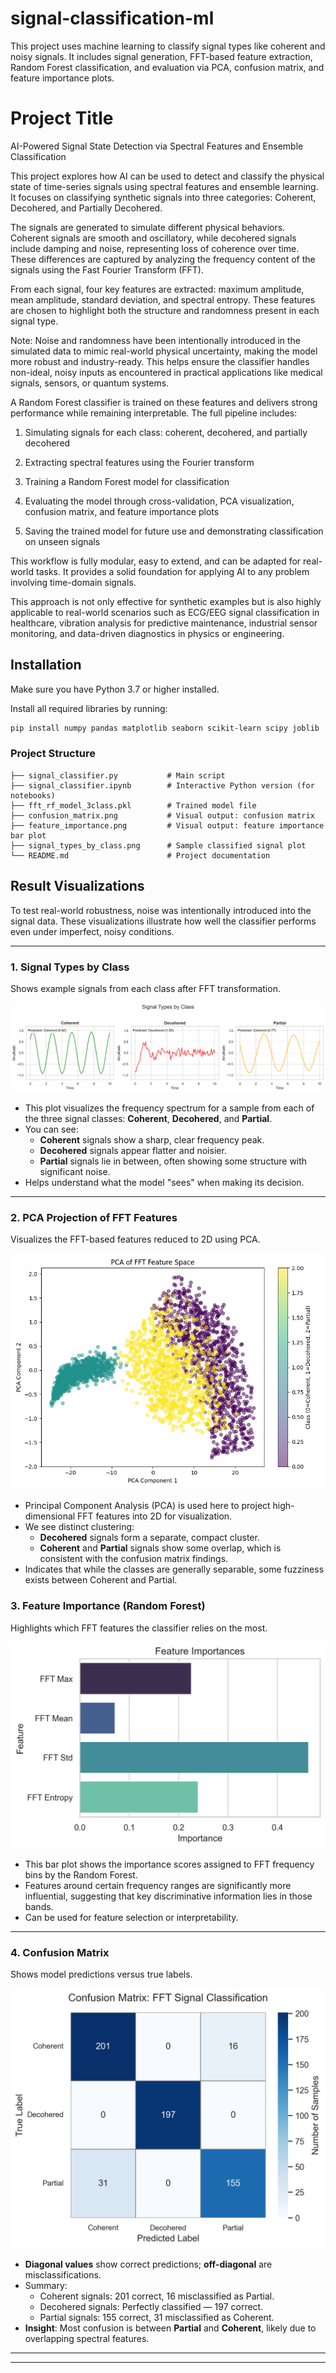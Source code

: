 # signal-classification-ml
This project uses machine learning to classify signal types like coherent and noisy signals. It includes signal generation, FFT-based feature extraction, Random Forest classification, and evaluation via PCA, confusion matrix, and feature importance plots.
# Project Title
AI-Powered Signal State Detection via Spectral Features and Ensemble Classification

This project explores how AI can be used to detect and classify the physical state of time-series signals using spectral features and ensemble learning. It focuses on classifying synthetic signals into three categories: Coherent, Decohered, and Partially Decohered.

The signals are generated to simulate different physical behaviors. Coherent signals are smooth and oscillatory, while decohered signals include damping and noise, representing loss of coherence over time. These differences are captured by analyzing the frequency content of the signals using the Fast Fourier Transform (FFT).

From each signal, four key features are extracted: maximum amplitude, mean amplitude, standard deviation, and spectral entropy. These features are chosen to highlight both the structure and randomness present in each signal type.

Note: Noise and randomness have been intentionally introduced in the simulated data to mimic real-world physical uncertainty, making the model more robust and industry-ready. This helps ensure the classifier handles non-ideal, noisy inputs as encountered in practical applications like medical signals, sensors, or quantum systems.

A Random Forest classifier is trained on these features and delivers strong performance while remaining interpretable. The full pipeline includes:

1. Simulating signals for each class: coherent, decohered, and partially decohered

2. Extracting spectral features using the Fourier transform

3. Training a Random Forest model for classification

4. Evaluating the model through cross-validation, PCA visualization, confusion matrix, and feature importance plots

5. Saving the trained model for future use and demonstrating classification on unseen signals

This workflow is fully modular, easy to extend, and can be adapted for real-world tasks. It provides a solid foundation for applying AI to any problem involving time-domain signals.

This approach is not only effective for synthetic examples but is also highly applicable to real-world scenarios such as ECG/EEG signal classification in healthcare, vibration analysis for predictive maintenance, industrial sensor monitoring, and data-driven diagnostics in physics or engineering.



## Installation

Make sure you have Python 3.7 or higher installed.

Install all required libraries by running:

```bash
pip install numpy pandas matplotlib seaborn scikit-learn scipy joblib
```


### Project Structure

    ├── signal_classifier.py           # Main script  
    ├── signal_classifier.ipynb        # Interactive Python version (for notebooks)  
    ├── fft_rf_model_3class.pkl        # Trained model file  
    ├── confusion_matrix.png           # Visual output: confusion matrix  
    ├── feature_importance.png         # Visual output: feature importance bar plot  
    ├── signal_types_by_class.png      # Sample classified signal plot  
    └── README.md                      # Project documentation

##  Result Visualizations

To test real-world robustness, noise was intentionally introduced into the signal data. These visualizations illustrate how well the classifier performs even under imperfect, noisy conditions.

---

### 1. Signal Types by Class

Shows example signals from each class after FFT transformation.

![Signal Types](signal_types_by_class_.png)

- This plot visualizes the frequency spectrum for a sample from each of the three signal classes: **Coherent**, **Decohered**, and **Partial**.
- You can see:
  - **Coherent** signals show a sharp, clear frequency peak.
  - **Decohered** signals appear flatter and noisier.
  - **Partial** signals lie in between, often showing some structure with significant noise.
- Helps understand what the model "sees" when making its decision.

---

### 2. PCA Projection of FFT Features

Visualizes the FFT-based features reduced to 2D using PCA.

![PCA FFT Plot](pca_fft_feature_plot.png)

- Principal Component Analysis (PCA) is used here to project high-dimensional FFT features into 2D for visualization.
- We see distinct clustering:
  - **Decohered** signals form a separate, compact cluster.
  - **Coherent** and **Partial** signals show some overlap, which is consistent with the confusion matrix findings.
- Indicates that while the classes are generally separable, some fuzziness exists between Coherent and Partial.



### 3. Feature Importance (Random Forest)

Highlights which FFT features the classifier relies on the most.

![Feature Importance](feature_importance.png)

- This bar plot shows the importance scores assigned to FFT frequency bins by the Random Forest.
- Features around certain frequency ranges are significantly more influential, suggesting that key discriminative information lies in those bands.
- Can be used for feature selection or interpretability.

---

### 4. Confusion Matrix

Shows model predictions versus true labels.

![Confusion Matrix](confusion_matrix.png)

- **Diagonal values** show correct predictions; **off-diagonal** are misclassifications.
- Summary:
  - Coherent signals: 201 correct, 16 misclassified as Partial.
  - Decohered signals: Perfectly classified — 197 correct.
  - Partial signals: 155 correct, 31 misclassified as Coherent.
-  **Insight**: Most confusion is between **Partial** and **Coherent**, likely due to overlapping spectral features.

---



---




